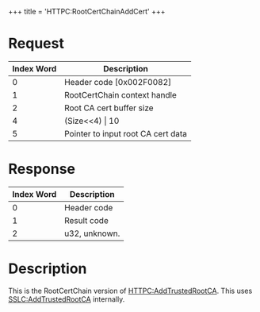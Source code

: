 +++
title = 'HTTPC:RootCertChainAddCert'
+++

# Request

| Index Word | Description                        |
|------------|------------------------------------|
| 0          | Header code \[0x002F0082\]         |
| 1          | RootCertChain context handle       |
| 2          | Root CA cert buffer size           |
| 4          | (Size\<\<4) \| 10                  |
| 5          | Pointer to input root CA cert data |

# Response

| Index Word | Description   |
|------------|---------------|
| 0          | Header code   |
| 1          | Result code   |
| 2          | u32, unknown. |

# Description

This is the RootCertChain version of
[HTTPC:AddTrustedRootCA](HTTPC:AddTrustedRootCA "wikilink"). This uses
[SSLC:AddTrustedRootCA](SSLC:AddTrustedRootCA "wikilink") internally.
